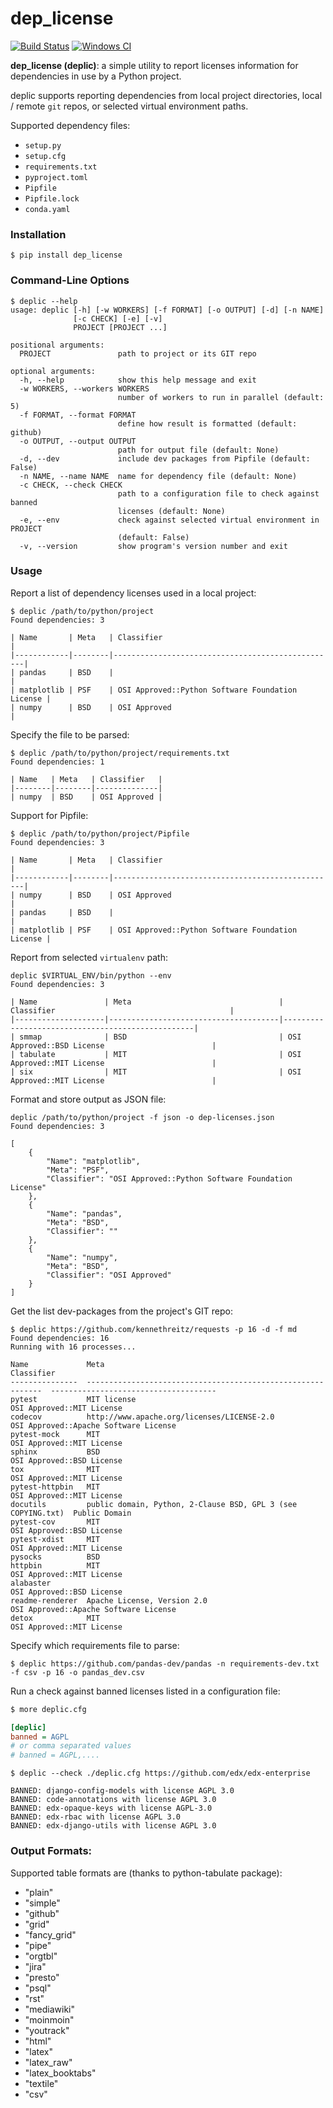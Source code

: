 dep_license
===========

[![Build Status](https://travis-ci.com/abduhbm/dep-license.svg?branch=master)](https://travis-ci.com/abduhbm/dep-license)
[![Windows CI](https://github.com/abduhbm/dep-license/workflows/Windows%20CI/badge.svg?branch=master)](https://github.com/abduhbm/dep-license/actions?query=workflow%3A%22Windows+CI%22)

**dep_license (deplic)**: a simple utility to report licenses information for dependencies in use by a Python project.

deplic supports reporting dependencies from local project directories, local / remote `git` repos,
or selected virtual environment paths.

Supported dependency files:
* `setup.py`
* `setup.cfg`
* `requirements.txt`
* `pyproject.toml`
* `Pipfile`
* `Pipfile.lock`
* `conda.yaml`

### Installation

```
$ pip install dep_license
```

### Command-Line Options

```
$ deplic --help
usage: deplic [-h] [-w WORKERS] [-f FORMAT] [-o OUTPUT] [-d] [-n NAME]
              [-c CHECK] [-e] [-v]
              PROJECT [PROJECT ...]

positional arguments:
  PROJECT               path to project or its GIT repo

optional arguments:
  -h, --help            show this help message and exit
  -w WORKERS, --workers WORKERS
                        number of workers to run in parallel (default: 5)
  -f FORMAT, --format FORMAT
                        define how result is formatted (default: github)
  -o OUTPUT, --output OUTPUT
                        path for output file (default: None)
  -d, --dev             include dev packages from Pipfile (default: False)
  -n NAME, --name NAME  name for dependency file (default: None)
  -c CHECK, --check CHECK
                        path to a configuration file to check against banned
                        licenses (default: None)
  -e, --env             check against selected virtual environment in PROJECT
                        (default: False)
  -v, --version         show program's version number and exit
```

### Usage

Report a list of dependency licenses used in a local project:
```
$ deplic /path/to/python/project
Found dependencies: 3

| Name       | Meta   | Classifier                                       |
|------------|--------|--------------------------------------------------|
| pandas     | BSD    |                                                  |
| matplotlib | PSF    | OSI Approved::Python Software Foundation License |
| numpy      | BSD    | OSI Approved                                     |
```

Specify the file to be parsed:

```
$ deplic /path/to/python/project/requirements.txt
Found dependencies: 1

| Name   | Meta   | Classifier   |
|--------|--------|--------------|
| numpy  | BSD    | OSI Approved |

```

Support for Pipfile:
```
$ deplic /path/to/python/project/Pipfile
Found dependencies: 3

| Name       | Meta   | Classifier                                       |
|------------|--------|--------------------------------------------------|
| numpy      | BSD    | OSI Approved                                     |
| pandas     | BSD    |                                                  |
| matplotlib | PSF    | OSI Approved::Python Software Foundation License |
```

Report from selected `virtualenv` path:
```
deplic $VIRTUAL_ENV/bin/python --env
Found dependencies: 3

| Name               | Meta                                 | Classifier                                       |
|--------------------|--------------------------------------|--------------------------------------------------|
| smmap              | BSD                                  | OSI Approved::BSD License                        |
| tabulate           | MIT                                  | OSI Approved::MIT License                        |
| six                | MIT                                  | OSI Approved::MIT License                        |
```

Format and store output as JSON file:
```
deplic /path/to/python/project -f json -o dep-licenses.json
Found dependencies: 3

[
    {
        "Name": "matplotlib",
        "Meta": "PSF",
        "Classifier": "OSI Approved::Python Software Foundation License"
    },
    {
        "Name": "pandas",
        "Meta": "BSD",
        "Classifier": ""
    },
    {
        "Name": "numpy",
        "Meta": "BSD",
        "Classifier": "OSI Approved"
    }
]
```

Get the list dev-packages from the project's GIT repo:
```
$ deplic https://github.com/kennethreitz/requests -p 16 -d -f md
Found dependencies: 16
Running with 16 processes...

Name             Meta                                                          Classifier
---------------  ------------------------------------------------------------  -------------------------------------
pytest           MIT license                                                   OSI Approved::MIT License
codecov          http://www.apache.org/licenses/LICENSE-2.0                    OSI Approved::Apache Software License
pytest-mock      MIT                                                           OSI Approved::MIT License
sphinx           BSD                                                           OSI Approved::BSD License
tox              MIT                                                           OSI Approved::MIT License
pytest-httpbin   MIT                                                           OSI Approved::MIT License
docutils         public domain, Python, 2-Clause BSD, GPL 3 (see COPYING.txt)  Public Domain
pytest-cov       MIT                                                           OSI Approved::BSD License
pytest-xdist     MIT                                                           OSI Approved::MIT License
pysocks          BSD
httpbin          MIT                                                           OSI Approved::MIT License
alabaster                                                                      OSI Approved::BSD License
readme-renderer  Apache License, Version 2.0                                   OSI Approved::Apache Software License
detox            MIT                                                           OSI Approved::MIT License

```

Specify which requirements file to parse:
```
$ deplic https://github.com/pandas-dev/pandas -n requirements-dev.txt -f csv -p 16 -o pandas_dev.csv
```

Run a check against banned licenses listed in a configuration file:
```bash
$ more deplic.cfg
```
```ini
[deplic]
banned = AGPL
# or comma separated values
# banned = AGPL,....
```
```
$ deplic --check ./deplic.cfg https://github.com/edx/edx-enterprise

BANNED: django-config-models with license AGPL 3.0
BANNED: code-annotations with license AGPL 3.0
BANNED: edx-opaque-keys with license AGPL-3.0
BANNED: edx-rbac with license AGPL 3.0
BANNED: edx-django-utils with license AGPL 3.0
```
### Output Formats:

Supported table formats are (thanks to python-tabulate package):

- "plain"
- "simple"
- "github"
- "grid"
- "fancy_grid"
- "pipe"
- "orgtbl"
- "jira"
- "presto"
- "psql"
- "rst"
- "mediawiki"
- "moinmoin"
- "youtrack"
- "html"
- "latex"
- "latex_raw"
- "latex_booktabs"
- "textile"
- "csv"
